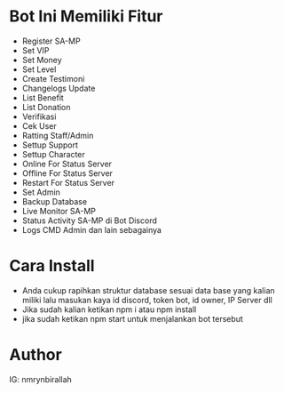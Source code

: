 # Bot Ini Memiliki Fitur
- Register SA-MP
- Set VIP
- Set Money
- Set Level
- Create Testimoni 
- Changelogs Update
- List Benefit
- List Donation
- Verifikasi
- Cek User
- Ratting Staff/Admin
- Settup Support
- Settup Character
- Online For Status Server
- Offline For Status Server
- Restart For Status Server
- Set Admin
- Backup Database
- Live Monitor SA-MP
- Status Activity SA-MP di Bot Discord
- Logs CMD Admin
dan lain sebagainya

# Cara Install
- Anda cukup rapihkan struktur database sesuai data base yang kalian miliki
lalu masukan kaya id discord, token bot, id owner, IP Server dll
- Jika sudah kalian ketikan npm i atau npm install
- jika sudah ketikan npm start untuk menjalankan bot tersebut

# Author
IG: nmrynbirallah
